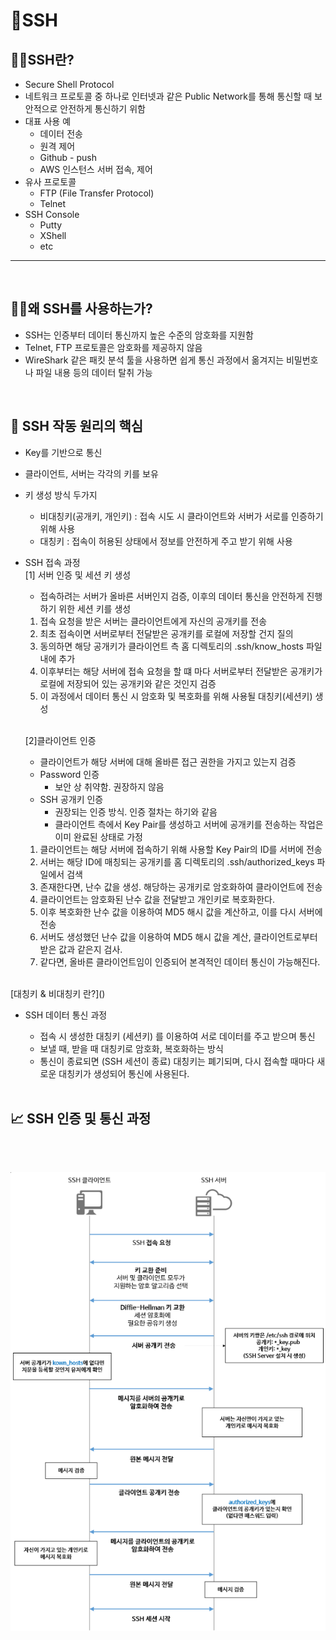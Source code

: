 # 🔑SSH

## ✍🏻SSH란?
- Secure Shell Protocol
- 네트워크 프로토콜 중 하나로 인터넷과 같은 Public Network를 통해 통신할 때 보안적으로 안전하게 통신하기 위함
- 대표 사용 예
  - 데이터 전송
  - 원격 제어
  - Github - push
  - AWS 인스턴스 서버 접속, 제어
- 유사 프로토콜
  - FTP (File Transfer Protocol)
  - Telnet
- SSH Console
  - Putty
  - XShell
  - etc

---

<br>

## ✍🏻왜 SSH를 사용하는가?

- SSH는 인증부터 데이터 통신까지 높은 수준의 암호화를 지원함
- Telnet, FTP 프로토콜은 암호화를 제공하지 않음
- WireShark 같은 패킷 분석 툴을 사용하면 쉽게 통신 과정에서 옮겨지는 비밀번호나 파일 내용 등의 데이터 탈취 가능

<br>

## 🔐 SSH 작동 원리의 핵심

  - Key를 기반으로 통신
  - 클라이언트, 서버는 각각의 키를 보유
  - 키 생성 방식 두가지
    - 비대칭키(공개키, 개인키) : 접속 시도 시 클라이언트와 서버가 서로를 인증하기 위해 사용
    - 대칭키 : 접속이 허용된 상태에서 정보를 안전하게 주고 받기 위해 사용
  - SSH 접속 과정
    <br>[1] 서버 인증 및 세션 키 생성
      - 접속하려는 서버가 올바른 서버인지 검증, 이후의 데이터 통신을 안전하게 진행하기 위한 세션 키를 생성
    1. 접속 요청을 받은 서버는 클라이언트에게 자신의 공개키를 전송
    2. 최초 접속이면 서버로부터 전달받은 공개키를 로컬에 저장할 건지 질의
    3. 동의하면 해당 공개키가 클라이언트 측 홈 디렉토리의 .ssh/know_hosts 파일 내에 추가
    4. 이후부터는 해당 서버에 접속 요청을 할 떄 마다 서버로부터 전달받은 공개키가 로컬에 저장되어 있는 공개키와 같은 것인지 검증
    5. 이 과정에서 데이터 통신 시 암호화 및 복호화를 위해 사용될 대칭키(세션키) 생성

    <br>[2]클라이언트 인증
    - 클라이언트가 해당 서버에 대해 올바른 접근 권한을 가지고 있는지 검증
    - Password 인증
      - 보안 상 취약함. 권장하지 않음
    - SSH 공개키 인증
      - 권장되는 인증 방식. 인증 절차는 하기와 같음
      - 클라이언트 측에서 Key Pair를 생성하고 서버에 공개키를 전송하는 작업은 이미 완료된 상태로 가정
    1. 클라이언트는 해당 서버에 접속하기 위해 사용할 Key Pair의 ID를 서버에 전송
    2. 서버는 해당 ID에 매칭되는 공개키를 홈 디렉토리의 .ssh/authorized_keys 파일에서 검색
    3. 존재한다면, 난수 값을 생성. 해당하는 공개키로 암호화하여 클라이언트에 전송
    4. 클라이언트는 암호화된 난수 값을 전달받고  개인키로 복호화한다.
    5. 이후 복호화한 난수 값을 이용하여 MD5 해시 값을 계산하고, 이를 다시 서버에 전송
    6. 서버도 생성했던 난수 값을 이용하여 MD5 해시 값을 계산, 클라이언트로부터 받은 값과 같은지 검사.
    7. 같다면, 올바른 클라이언트임이 인증되어 본격적인 데이터 통신이 가능해진다.

<br>
[대칭키 & 비대칭키 란?]()
<br>

- SSH 데이터 통신 과정
  - 접속 시 생성한 대칭키 (세션키) 를 이용하여 서로 데이터를 주고 받으며 통신
  - 보낼 때, 받을 때 대칭키로 암호화, 복호화하는 방식
  - 통신이 종료되면 (SSH 세션이 종료) 대칭키는 폐기되며, 다시 접속할 때마다 새로운 대칭키가 생성되어 통신에 사용된다.

  <br>

## 📈 SSH 인증 및 통신 과정

<br>

&nbsp;&nbsp;&nbsp;&nbsp;&nbsp;&nbsp;&nbsp;&nbsp;
&nbsp;&nbsp;&nbsp;&nbsp;&nbsp;&nbsp;&nbsp;&nbsp;
&nbsp;&nbsp;&nbsp;&nbsp;&nbsp;&nbsp;&nbsp;&nbsp; ![SSH 인증 및 통신 과정](./SSH.png)

